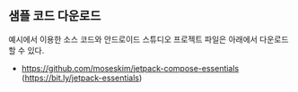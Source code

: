 ## 샘플 코드 다운로드

예시에서 이용한 소스 코드와 안드로이드 스튜디오 프로젝트 파일은 아래에서 다운로드할 수 있다.
- https://github.com/moseskim/jetpack-compose-essentials (https://bit.ly/jetpack-essentials)
